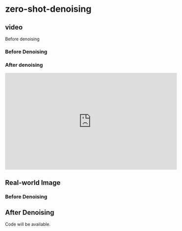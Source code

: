 # zero-shot-denoising

## video
Before denoising
### Before Denoising


### After denoising
<iframe width="560" height="315" src="https://youtu.be/KWNg9bRSV3U" frameborder="0" allowfullscreen></iframe>


## Real-world Image
### Before Denoising



## After Denoising


Code will be available.
